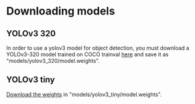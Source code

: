 # Downloading models

## YOLOv3 320  

In order to use a yolov3 model for object detection, you must download
a YOLOv3-320 model trained on COCO trainval [here](https://pjreddie.com/darknet/yolo/) and save it as "models/yolov3_320/model.weights".  

## YOLOv3 tiny

[Download the weights](https://pjreddie.com/darknet/yolo/) in "models/yolov3_tiny/model.weights".  

